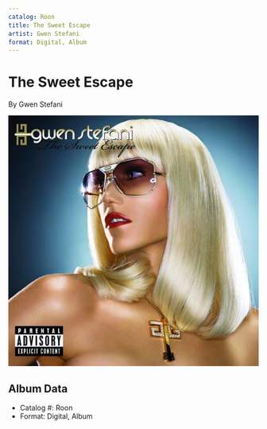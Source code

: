 ```yaml
---
catalog: Roon
title: The Sweet Escape
artist: Gwen Stefani
format: Digital, Album
---
```


# The Sweet Escape

By Gwen Stefani

![](../../assets/albumcovers/Gwen_Stefani-The_Sweet_Escape.png)

## Album Data

- Catalog #: Roon
- Format: Digital, Album

